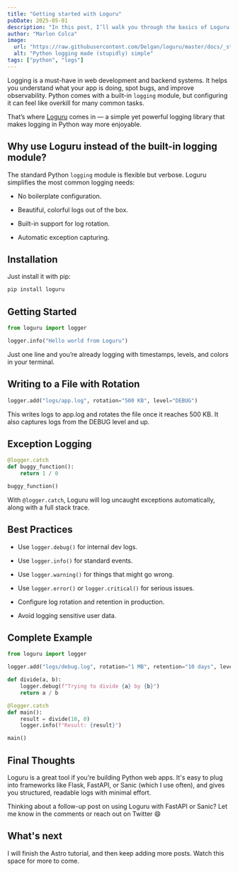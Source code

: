 ```yaml
---
title: "Getting started with Loguru"
pubDate: 2025-05-01
description: "In this post, I’ll walk you through the basics of Loguru and how to use it to level up your logging game."
author: "Marlon Colca"
image:
  url: "https://raw.githubusercontent.com/Delgan/loguru/master/docs/_static/img/logo.png"
  alt: "Python logging made (stupidly) simple"
tags: ["python", "logs"]
---
```


Logging is a must-have in web development and backend systems. It helps you understand what your app is doing, spot bugs, and improve observability. Python comes with a built-in `logging` module, but configuring it can feel like overkill for many common tasks.

That’s where [Loguru](https://github.com/Delgan/loguru) comes in — a simple yet powerful logging library that makes logging in Python way more enjoyable.

## Why use Loguru instead of the built-in logging module?

The standard Python `logging` module is flexible but verbose. Loguru simplifies the most common logging needs:

- No boilerplate configuration.

- Beautiful, colorful logs out of the box.

- Built-in support for log rotation.

- Automatic exception capturing.

## Installation

Just install it with pip:

```sh
pip install loguru
```

## Getting Started

```python
from loguru import logger

logger.info("Hello world from Loguru")
```

Just one line and you’re already logging with timestamps, levels, and colors in your terminal.

## Writing to a File with Rotation

```python
logger.add("logs/app.log", rotation="500 KB", level="DEBUG")
```

This writes logs to app.log and rotates the file once it reaches 500 KB. It also captures logs from the DEBUG level and up.

## Exception Logging

```python
@logger.catch
def buggy_function():
    return 1 / 0

buggy_function()
```

With `@logger.catch`, Loguru will log uncaught exceptions automatically, along with a full stack trace.

## Best Practices

- Use `logger.debug()` for internal dev logs.

- Use `logger.info()` for standard events.

- Use `logger.warning()` for things that might go wrong.

- Use `logger.error()` or `logger.critical()` for serious issues.

- Configure log rotation and retention in production.

- Avoid logging sensitive user data.

## Complete Example

```python
from loguru import logger

logger.add("logs/debug.log", rotation="1 MB", retention="10 days", level="DEBUG")

def divide(a, b):
    logger.debug(f"Trying to divide {a} by {b}")
    return a / b

@logger.catch
def main():
    result = divide(10, 0)
    logger.info(f"Result: {result}")

main()
```

## Final Thoughts

Loguru is a great tool if you're building Python web apps. It's easy to plug into frameworks like Flask, FastAPI, or Sanic (which I use often), and gives you structured, readable logs with minimal effort.

Thinking about a follow-up post on using Loguru with FastAPI or Sanic? Let me know in the comments or reach out on Twitter 😄

## What's next

I will finish the Astro tutorial, and then keep adding more posts. Watch this space for more to come.
